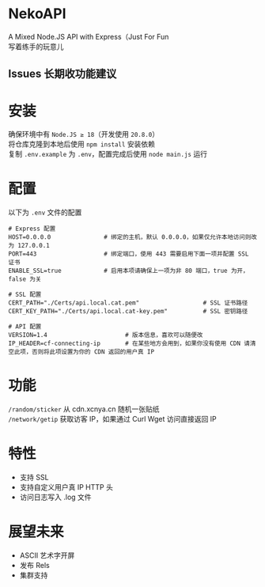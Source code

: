 # NekoAPI
A Mixed Node.JS API with Express（Just For Fun  
写着练手的玩意儿

## Issues 长期收功能建议

# 安装
确保环境中有 `Node.JS ≥ 18`（开发使用 `20.8.0`）  
将仓库克隆到本地后使用 `npm install` 安装依赖  
复制 `.env.example` 为 `.env`，配置完成后使用 `node main.js` 运行

# 配置
以下为 `.env` 文件的配置
```
# Express 配置
HOST=0.0.0.0               # 绑定的主机，默认 0.0.0.0，如果仅允许本地访问则改为 127.0.0.1
PORT=443                   # 绑定端口，使用 443 需要启用下面一项并配置 SSL 证书
ENABLE_SSL=true            # 启用本项请确保上一项为非 80 端口，true 为开，false 为关

# SSL 配置
CERT_PATH="./Certs/api.local.cat.pem"                  # SSL 证书路径
CERT_KEY_PATH="./Certs/api.local.cat-key.pem"          # SSL 密钥路径

# API 配置
VERSION=1.4                      # 版本信息，喜欢可以随便改
IP_HEADER=cf-connecting-ip       # 在某些地方会用到，如果你没有使用 CDN 请清空此项，否则将此项设置为你的 CDN 返回的用户真 IP
```

# 功能
`/random/sticker`  从 cdn.xcnya.cn 随机一张贴纸  
`/network/getip`   获取访客 IP，如果通过 Curl Wget 访问直接返回 IP

# 特性
- 支持 SSL
- 支持自定义用户真 IP HTTP 头   
- 访问日志写入 .log 文件

# 展望未来
- ASCII 艺术字开屏
- 发布 Rels
- 集群支持
